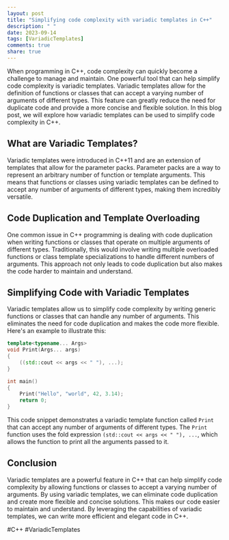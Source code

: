 ```yaml
---
layout: post
title: "Simplifying code complexity with variadic templates in C++"
description: " "
date: 2023-09-14
tags: [VariadicTemplates]
comments: true
share: true
---
```


When programming in C++, code complexity can quickly become a challenge to manage and maintain. One powerful tool that can help simplify code complexity is variadic templates. Variadic templates allow for the definition of functions or classes that can accept a varying number of arguments of different types. This feature can greatly reduce the need for duplicate code and provide a more concise and flexible solution. In this blog post, we will explore how variadic templates can be used to simplify code complexity in C++.

## What are Variadic Templates?

Variadic templates were introduced in C++11 and are an extension of templates that allow for the parameter packs. Parameter packs are a way to represent an arbitrary number of function or template arguments. This means that functions or classes using variadic templates can be defined to accept any number of arguments of different types, making them incredibly versatile.

## Code Duplication and Template Overloading

One common issue in C++ programming is dealing with code duplication when writing functions or classes that operate on multiple arguments of different types. Traditionally, this would involve writing multiple overloaded functions or class template specializations to handle different numbers of arguments. This approach not only leads to code duplication but also makes the code harder to maintain and understand.

## Simplifying Code with Variadic Templates

Variadic templates allow us to simplify code complexity by writing generic functions or classes that can handle any number of arguments. This eliminates the need for code duplication and makes the code more flexible. Here's an example to illustrate this:

```cpp
template<typename... Args>
void Print(Args... args)
{
    ((std::cout << args << " "), ...);
}

int main()
{
    Print("Hello", "world", 42, 3.14);
    return 0;
}
```

This code snippet demonstrates a variadic template function called `Print` that can accept any number of arguments of different types. The `Print` function uses the fold expression `(std::cout << args << " "), ...`, which allows the function to print all the arguments passed to it.

## Conclusion

Variadic templates are a powerful feature in C++ that can help simplify code complexity by allowing functions or classes to accept a varying number of arguments. By using variadic templates, we can eliminate code duplication and create more flexible and concise solutions. This makes our code easier to maintain and understand. By leveraging the capabilities of variadic templates, we can write more efficient and elegant code in C++. 

#C++ #VariadicTemplates